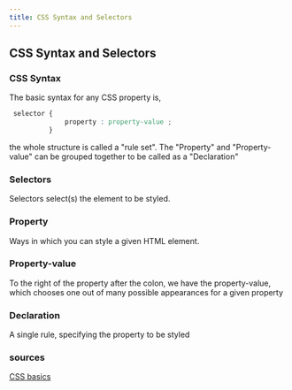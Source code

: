 ```yaml
---
title: CSS Syntax and Selectors
---
```

## CSS Syntax and Selectors
### CSS Syntax
The basic syntax for any CSS property is,
```css
 selector {
              property : property-value ; 
          }
```
the whole structure is called a "rule set".  The "Property" and "Property-value" can be grouped together to be called as a "Declaration"

### Selectors
Selectors select(s) the element to be styled.
### Property
Ways in which you can style a given HTML element.
### Property-value
To the right of the property after the colon, we have the property-value, which chooses one out of many possible appearances for a given property
### Declaration
A single rule, specifying the property to be styled

### sources
<a href='https://developer.mozilla.org/en-US/docs/Learn/Getting_started_with_the_web/CSS_basics'>CSS basics</a>
